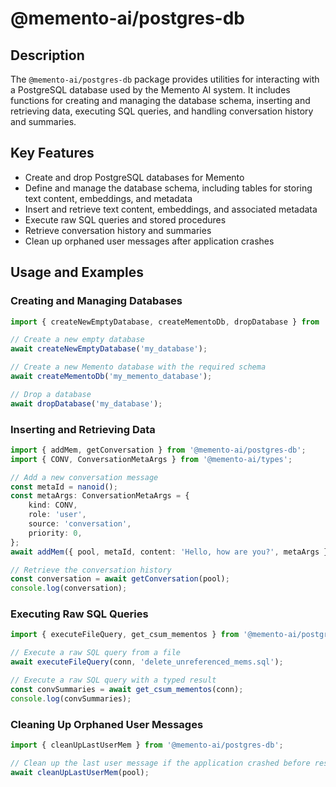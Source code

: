 # @memento-ai/postgres-db

## Description

The `@memento-ai/postgres-db` package provides utilities for interacting with a PostgreSQL database used by the Memento AI system. It includes functions for creating and managing the database schema, inserting and retrieving data, executing SQL queries, and handling conversation history and summaries.

## Key Features

- Create and drop PostgreSQL databases for Memento
- Define and manage the database schema, including tables for storing text content, embeddings, and metadata
- Insert and retrieve text content, embeddings, and associated metadata
- Execute raw SQL queries and stored procedures
- Retrieve conversation history and summaries
- Clean up orphaned user messages after application crashes

## Usage and Examples

### Creating and Managing Databases

```typescript
import { createNewEmptyDatabase, createMementoDb, dropDatabase } from '@memento-ai/postgres-db';

// Create a new empty database
await createNewEmptyDatabase('my_database');

// Create a new Memento database with the required schema
await createMementoDb('my_memento_database');

// Drop a database
await dropDatabase('my_database');
```

### Inserting and Retrieving Data

```typescript
import { addMem, getConversation } from '@memento-ai/postgres-db';
import { CONV, ConversationMetaArgs } from '@memento-ai/types';

// Add a new conversation message
const metaId = nanoid();
const metaArgs: ConversationMetaArgs = {
    kind: CONV,
    role: 'user',
    source: 'conversation',
    priority: 0,
};
await addMem({ pool, metaId, content: 'Hello, how are you?', metaArgs });

// Retrieve the conversation history
const conversation = await getConversation(pool);
console.log(conversation);
```

### Executing Raw SQL Queries

```typescript
import { executeFileQuery, get_csum_mementos } from '@memento-ai/postgres-db';

// Execute a raw SQL query from a file
await executeFileQuery(conn, 'delete_unreferenced_mems.sql');

// Execute a raw SQL query with a typed result
const convSummaries = await get_csum_mementos(conn);
console.log(convSummaries);
```

### Cleaning Up Orphaned User Messages

```typescript
import { cleanUpLastUserMem } from '@memento-ai/postgres-db';

// Clean up the last user message if the application crashed before responding
await cleanUpLastUserMem(pool);
```
